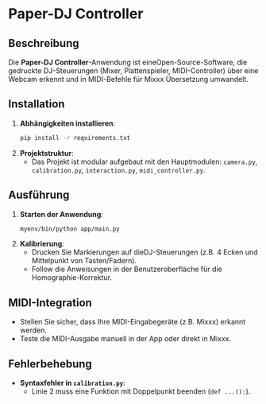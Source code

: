   
# Paper-DJ Controller  

## Beschreibung  
Die **Paper-DJ Controller**-Anwendung ist eineOpen-Source-Software, die gedruckte DJ-Steuerungen (Mixer, Plattenspieler, MIDI-Controller) über eine Webcam erkennt und in MIDI-Befehle für Mixxx Übersetzung umwandelt.  

## Installation  
1. **Abhängigkeiten installieren**:  
   ```bash  
   pip install -r requirements.txt  
   ```  
2. **Projektstruktur**:  
   - Das Projekt ist modular aufgebaut mit den Hauptmodulen: `camera.py`, `calibration.py`, `interaction.py`, `midi_controller.py`.  

## Ausführung  
1. **Starten der Anwendung**:  
   ```bash  
   myenv/bin/python app/main.py  
   ```  
2. **Kalibrierung**:  
   - Drucken Sie Markierungen auf dieDJ-Steuerungen (z.B. 4 Ecken und Mittelpunkt von Tasten/Fadern).  
   - Follow die Anweisungen in der Benutzeroberfläche für die Homographie-Korrektur.  

## MIDI-Integration  
- Stellen Sie sicher, dass Ihre MIDI-Eingabegeräte (z.B. Mixxx) erkannt werden.  
- Teste die MIDI-Ausgabe manuell in der App oder direkt in Mixxx.  

## Fehlerbehebung  
- **Syntaxfehler in `calibration.py`**:  
  - Linie 2 muss eine Funktion mit Doppelpunkt beenden (`def ...():`).  